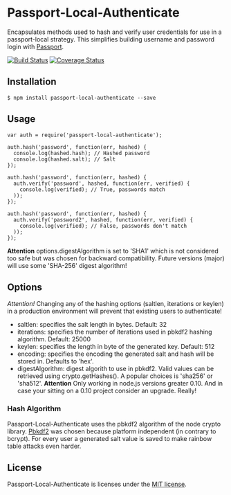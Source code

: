 # Passport-Local-Authenticate
Encapsulates methods used to hash and verify user credentials for use in a passport-local strategy. This simplifies building username and password login with [Passport](http://passportjs.org).

[![Build Status](https://travis-ci.org/saintedlama/passport-local-authenticate.png?branch=master)](https://travis-ci.org/saintedlama/passport-local-authenticate)
[![Coverage Status](https://coveralls.io/repos/saintedlama/passport-local-authenticate/badge.png?branch=master)](https://coveralls.io/r/saintedlama/passport-local-authenticate?branch=master)

## Installation

    $ npm install passport-local-authenticate --save

## Usage

    var auth = require('passport-local-authenticate');

    auth.hash('password', function(err, hashed) {
      console.log(hashed.hash); // Hashed password
      console.log(hashed.salt); // Salt
    });

    auth.hash('password', function(err, hashed) {
      auth.verify('password', hashed, function(err, verified) {
        console.log(verified); // True, passwords match
      ));
    });

    auth.hash('password', function(err, hashed) {
      auth.verify('password2', hashed, function(err, verified) {
        console.log(verified); // False, passwords don't match
      ));
    });

**Attention** options.digestAlgorithm is set to 'SHA1' which is not considered too safe but was 
chosen for backward compatibility.
Future versions (major) will use some 'SHA-256' digest algorithm!

## Options
*Attention!* Changing any of the hashing options (saltlen, iterations or keylen) in a production environment will prevent that existing users to authenticate!

* saltlen: specifies the salt length in bytes. Default: 32
* iterations: specifies the number of iterations used in pbkdf2 hashing algorithm. Default: 25000
* keylen: specifies the length in byte of the generated key. Default: 512
* encoding: specifies the encoding the generated salt and hash will be stored in. Defaults to 'hex'.
* digestAlgorithm: digest algorith to use in pbkdf2. Valid values can be retrieved using crypto.getHashes().
    A popular choices is 'sha256' or 'sha512'.
    **Attention** Only working in node.js versions greater 0.10.  And in case your sitting on a 0.10 project consider an upgrade. Really! 

### Hash Algorithm
Passport-Local-Authenticate uses the pbkdf2 algorithm of the node crypto library. 
[Pbkdf2](http://en.wikipedia.org/wiki/PBKDF2) was chosen because platform independent
(in contrary to bcrypt). For every user a generated salt value is saved to make
rainbow table attacks even harder.

## License
Passport-Local-Authenticate is licenses under the [MIT license](http://opensource.org/licenses/MIT).
